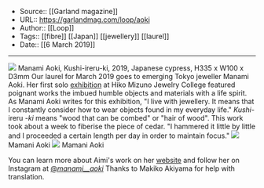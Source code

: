 ﻿
  * Source:: [[Garland magazine]]
  * URL:: https://garlandmag.com/loop/aoki
  * Author:: [[Loop]]
  * Tags:: [[fibre]] [[Japan]] [[jewellery]] [[laurel]]
  * Date:: [[6 March 2019]]


* * *
[![](https://garlandmag.com/wp-content/uploads/2019/03/「kushi-ireru-ki」long.jpg)](https://garlandmag.com/wp-content/uploads/2019/03/「kushi-ireru-ki」long.jpg)
Manami Aoki, Kushi-ireru-ki, 2019, Japanese cypress, H335 x W100 x D3mm
Our laurel for March 2019 goes to emerging Tokyo jeweller Manami Aoki.
Her first solo [exhibition](https://holeinthewall.tokyo/exhibition/kurashitosoushingu/) at Hiko Mizuno Jewelry College featured poignant works the imbued humble objects and materials with a life spirit. As Manami Aoki writes for this exhibition, "I live with jewellery. It means that I constantly consider how to wear objects found in my everyday life."
 _Kushi-_ ireru _-ki_ means  "wood that can be combed" or "hair of wood". This work took about a week to fiberise the piece of cedar. "I hammered it little by little and I proceeded a certain length per day in order to maintain focus."
[![](https://garlandmag.com/wp-content/uploads/2019/03/2019-02-15-18.12.02-1024x840.jpg)](https://garlandmag.com/wp-content/uploads/2019/03/2019-02-15-18.12.02.jpg)
     Mamani Aoki
[![](https://garlandmag.com/wp-content/uploads/2019/03/2019-02-15-18.40.53.jpg)](https://garlandmag.com/wp-content/uploads/2019/03/2019-02-15-18.40.53.jpg)
     Mamani Aoki
  

 
You can learn more about Aimi's work on her [website](https://manami-aoki.wixsite.com/manami-aoki) and follow her on Instagram at [@_manami__aoki_](https://www.instagram.com/_manami__aoki_/)
Thanks to Makiko Akiyama for help with translation. 

